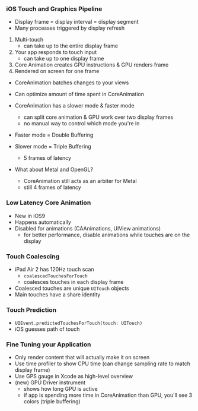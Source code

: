 ### iOS Touch and Graphics Pipeline
* Display frame = display interval = display segment
* Many processes triggered by display refresh

1. Multi-touch
    * can take up to the entire display frame
2. Your app responds to touch input
    * can take up to one display frame
3. Core Animation creates GPU instructions & GPU renders frame
4. Rendered on screen for one frame

* CoreAnimation batches changes to your views
* Can optimize amount of time spent in CoreAnimation
* CoreAnimation has a slower mode & faster mode
    * can split core animation & GPU work over two display frames
    * no manual way to control which mode you're in
* Faster mode = Double Buffering
* Slower mode = Triple Buffering
    * 5 frames of latency

* What about Metal and OpenGL?
    * CoreAnimation still acts as an arbiter for Metal
    * still 4 frames of latency

### Low Latency Core Animation
* New in iOS9
* Happens automatically
* Disabled for animations (CAAnimations, UIView animations)
    * for better performance, disable animations while touches are on the display

### Touch Coalescing
* iPad Air 2 has 120Hz touch scan
    * `coalescedTouchesForTouch`
    * coalesces touches in each display frame
* Coalesced touches are unique `UITouch` objects
* Main touches have a share identity

### Touch Prediction
* `UIEvent.predictedTouchesForTouch(touch: UITouch)`
* iOS guesses path of touch

### Fine Tuning your Application
* Only render content that will actually make it on screen
* Use time profiler to show CPU time (can change sampling rate to match display frame)
* Use GPS gauge in Xcode as high-level overview
* (new) GPU Driver instrument
    * shows how long GPU is active
    * if app is spending more time in CoreAnimation than GPU, you'll see 3 colors (triple buffering)



